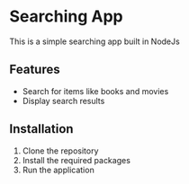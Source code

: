 # Searching App

This is a simple searching app built in NodeJs

## Features

- Search for items like books and movies
- Display search results

## Installation

1. Clone the repository
2. Install the required packages
3. Run the application
